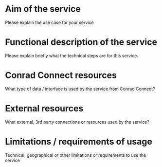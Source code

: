 # Aim of the service
Please explain the use case for your service


# Functional description of the service
Please explain briefly what the technical steps are for this service.


# Conrad Connect resources 
What type of data / interface is used by the service from Conrad Connect?


# External resources 
What external, 3rd party connections or resources used by the service?
    
	
# Limitations / requirements of usage
Technical, geographical or other limitations or requirements to use the service
